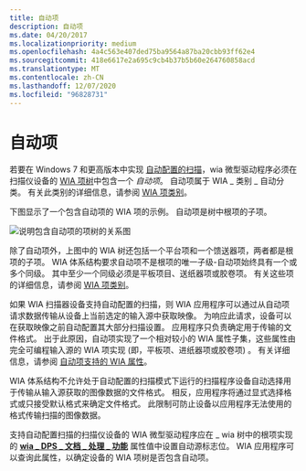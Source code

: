 ```yaml
---
title: 自动项
description: 自动项
ms.date: 04/20/2017
ms.localizationpriority: medium
ms.openlocfilehash: 4a4c563e407ded75ba9564a87ba20cbb93ff62e4
ms.sourcegitcommit: 418e6617e2a695c9cb4b37b5b60e264760858acd
ms.translationtype: MT
ms.contentlocale: zh-CN
ms.lasthandoff: 12/07/2020
ms.locfileid: "96828731"
---
```

# <a name="auto-item"></a>自动项


若要在 Windows 7 和更高版本中实现 [自动配置的扫描](auto-configured-scanning.md)，wia 微型驱动程序必须在扫描仪设备的 [WIA 项树](wia-item-trees.md)中包含一个 *自动项*。 自动项属于 WIA \_ 类别 \_ 自动分类。 有关此类别的详细信息，请参阅 [WIA 项类别](wia-item-categories.md)。

下图显示了一个包含自动项的 WIA 项的示例。 自动项是树中根项的子项。

![说明包含自动项的项树的关系图](images/wia-feeder-tree5.png)

除了自动项外，上图中的 WIA 树还包括一个平台项和一个馈送器项，两者都是根项的子项。 WIA 体系结构要求自动项不是根项的唯一子级-自动项始终具有一个或多个同级。 其中至少一个同级必须是平板项目、送纸器项或胶卷项。 有关这些项的详细信息，请参阅 [WIA 项类别](wia-item-categories.md)。

如果 WIA 扫描器设备支持自动配置的扫描，则 WIA 应用程序可以通过从自动项请求数据传输从设备上当前选定的输入源中获取映像。 为响应此请求，设备可以在获取映像之前自动配置其大部分扫描设置。 应用程序只负责确定用于传输的文件格式。 出于此原因，自动项实现了一个相对较小的 WIA 属性子集，这些属性由完全可编程输入源的 WIA 项实现 (即，平板项、进纸器项或胶卷项) 。 有关详细信息，请参阅 [自动项支持的 WIA 属性](wia-properties-supported-by-an-auto-item.md)。

WIA 体系结构不允许处于自动配置的扫描模式下运行的扫描程序设备自动选择用于传输从输入源获取的图像数据的文件格式。 相反，应用程序将通过显式选择格式或只接受默认格式来确定文件格式。 此限制可防止设备以应用程序无法使用的格式传输扫描的图像数据。

支持自动配置扫描的扫描仪设备的 WIA 微型驱动程序应在 \_ wia 树中的根项实现的 [**wia \_ DPS \_ 文档 \_ 处理 \_ 功能**](./wia-dps-document-handling-capabilities.md) 属性值中设置自动源标志位。 WIA 应用程序可以查询此属性，以确定设备的 WIA 项树是否包含自动项。

 

